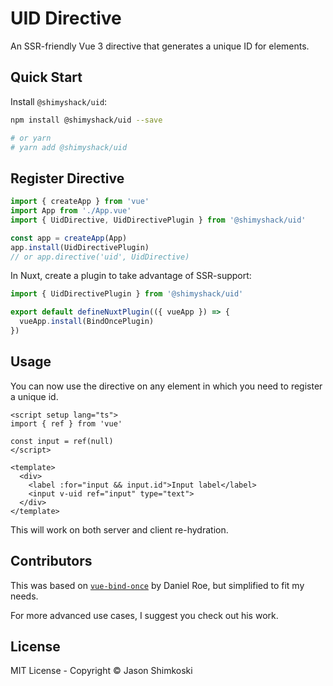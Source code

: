 # UID Directive

An SSR-friendly Vue 3 directive that generates a unique ID for elements.

## Quick Start

Install `@shimyshack/uid`:

```bash
npm install @shimyshack/uid --save

# or yarn
# yarn add @shimyshack/uid
```

## Register Directive

```javascript
import { createApp } from 'vue'
import App from './App.vue'
import { UidDirective, UidDirectivePlugin } from '@shimyshack/uid'

const app = createApp(App)
app.install(UidDirectivePlugin)
// or app.directive('uid', UidDirective)
```

In Nuxt, create a plugin to take advantage of SSR-support:

```javascript
import { UidDirectivePlugin } from '@shimyshack/uid'

export default defineNuxtPlugin(({ vueApp }) => {
  vueApp.install(BindOncePlugin)
})
```

## Usage

You can now use the directive on any element in which you need to register a unique id.

```vue
<script setup lang="ts">
import { ref } from 'vue'

const input = ref(null)
</script>

<template>
  <div>
    <label :for="input && input.id">Input label</label>
    <input v-uid ref="input" type="text">
  </div>
</template>
```

This will work on both server and client re-hydration.

## Contributors

This was based on [`vue-bind-once`](https://github.com/danielroe/vue-bind-once) by Daniel Roe, but simplified to fit my needs.

For more advanced use cases, I suggest you check out his work.

## License

MIT License - Copyright &copy; Jason Shimkoski

